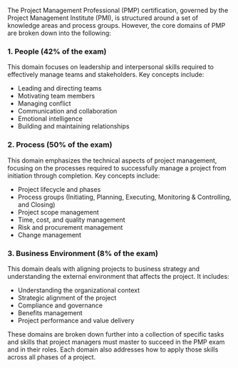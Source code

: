 The Project Management Professional (PMP) certification, governed by the Project Management Institute (PMI), is structured around a set of knowledge areas and process groups. However, the core domains of PMP are broken down into the following:

### 1. **People** (42% of the exam)

This domain focuses on leadership and interpersonal skills required to effectively manage teams and stakeholders. Key concepts include:

* Leading and directing teams
* Motivating team members
* Managing conflict
* Communication and collaboration
* Emotional intelligence
* Building and maintaining relationships

### 2. **Process** (50% of the exam)

This domain emphasizes the technical aspects of project management, focusing on the processes required to successfully manage a project from initiation through completion. Key concepts include:

* Project lifecycle and phases
* Process groups (Initiating, Planning, Executing, Monitoring & Controlling, and Closing)
* Project scope management
* Time, cost, and quality management
* Risk and procurement management
* Change management

### 3. **Business Environment** (8% of the exam)

This domain deals with aligning projects to business strategy and understanding the external environment that affects the project. It includes:

* Understanding the organizational context
* Strategic alignment of the project
* Compliance and governance
* Benefits management
* Project performance and value delivery

These domains are broken down further into a collection of specific tasks and skills that project managers must master to succeed in the PMP exam and in their roles. Each domain also addresses how to apply those skills across all phases of a project.